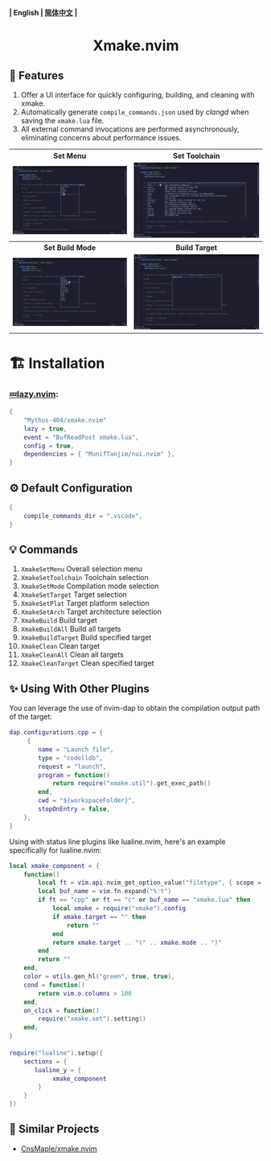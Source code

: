 **| English | [简体中文](README_zh.md) |**

<h1 align="center">
    Xmake.nvim
</h1>

## 🎐 Features

1. Offer a UI interface for quickly configuring, building, and cleaning with xmake.
2. Automatically generate `compile_commands.json` used by _clangd_ when saving the `xmake.lua` file.
3. All external command invocations are performed asynchronously, eliminating concerns about performance issues.

<table>
  <tr>
    <th>Set Menu</th>
    <th>Set Toolchain</th>
  </tr>
  <tr>
    <td>
      <img src="./assets/XmakeSetMenu.png" />
    </td>
    <td>
      <img src="./assets/XmakeSetToolchain.png" />
    </td>
  </tr>
  <tr>
    <th>Set Build Mode</th>
    <th>Build Target</th>
  </tr>
  <tr>
    <td>
      <img src="./assets/XmakeSetMode.png" />
    </td>
    <td>
      <img src="./assets/XmakeBuildTarget.png" />
    </td>
  </tr>
</table>

# 🏗 Installation

### [💤lazy.nvim](https://github.com/folke/lazy.nvim):

```lua
{
    "Mythos-404/xmake.nvim"
    lazy = true,
    event = "BufReadPost xmake.lua",
    config = true,
    dependencies = { "MunifTanjim/nui.nvim" },
}
```

## ⚙️ Default Configuration

```lua
{
    compile_commands_dir = ".vscode",
}
```

## 💡 Commands

1. `XmakeSetMenu` Overall selection menu
2. `XmakeSetToolchain` Toolchain selection
3. `XmakeSetMode` Compilation mode selection
4. `XmakeSetTarget` Target selection
5. `XmakeSetPlat` Target platform selection
6. `XmakeSetArch` Target architecture selection
7. `XmakeBuild` Build target
8. `XmakeBuildAll` Build all targets
9. `XmakeBuildTarget` Build specified target
10. `XmakeClean` Clean target
11. `XmakeCleanAll` Clean all targets
12. `XmakeCleanTarget` Clean specified target

## ✨ Using With Other Plugins

You can leverage the use of nvim-dap to obtain the compilation output path of the target:

```lua
dap.configurations.cpp = {
     {
        name = "Launch file",
        type = "codelldb",
        request = "launch",
        program = function()
            return require("xmake.util").get_exec_path()
        end,
        cwd = "${workspaceFolder}",
        stopOnEntry = false,
    },
}
```

Using with status line plugins like lualine.nvim, here's an example specifically for lualine.nvim:

```lua
local xmake_component = {
    function()
        local ft = vim.api.nvim_get_option_value("filetype", { scope = "local" })
        local buf_name = vim.fn.expand("%:t")
        if ft == "cpp" or ft == "c" or buf_name == "xmake.lua" then
            local xmake = require("xmake").config
            if xmake.target == "" then
                return ""
            end
            return xmake.target .. "(" .. xmake.mode .. ")"
        end
        return ""
    end,
    color = utils.gen_hl("green", true, true),
    cond = function()
        return vim.o.columns > 100
    end,
    on_click = function()
        require("xmake.set").setting()
    end,
}

require("lualine").setup({
    sections = {
       lualine_y = {
            xmake_component
        }
    }
})
```

## 🎉 Similar Projects

- [CnsMaple/xmake.nvim](https://github.com/CnsMaple/xmake.nvim)
